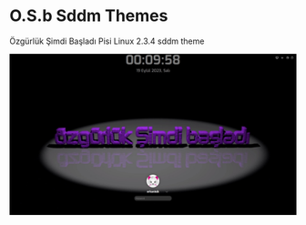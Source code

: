 # O.S.b Sddm Themes
Özgürlük Şimdi Başladı Pisi Linux 2.3.4 sddm theme

![alt text](https://github.com/erkanisik1/osb-sddm-themes/blob/main/screenshot.jpg)
